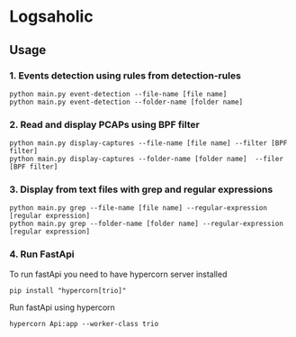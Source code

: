 # Logsaholic


## Usage 

### 1. Events detection using rules from detection-rules
```
python main.py event-detection --file-name [file name]        
python main.py event-detection --folder-name [folder name]	
```

### 2. Read and display PCAPs using BPF filter
```
python main.py display-captures --file-name [file name] --filter [BPF filter]
python main.py display-captures --folder-name [folder name]  --filer [BPF filter]
```

### 3. Display from text files with grep and regular expressions
```
python main.py grep --file-name [file name] --regular-expression [regular expression] 
python main.py grep --folder-name [folder name] --regular-expression [regular expression] 
```

### 4. Run FastApi
To run fastApi you need to have hypercorn server installed
```
pip install "hypercorn[trio]"
```
Run fastApi using hypercorn
```
hypercorn Api:app --worker-class trio
```